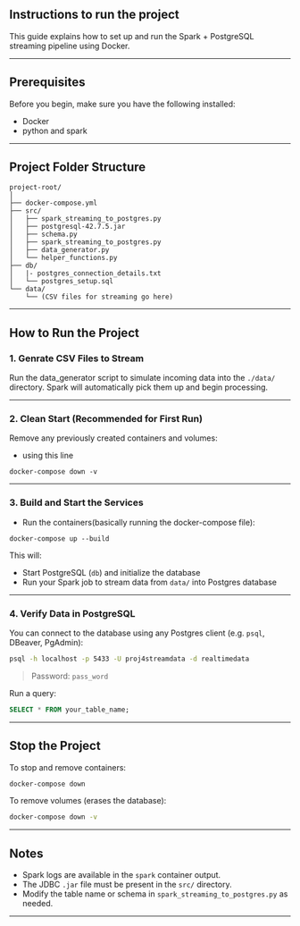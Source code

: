 ## Instructions to run the project

This guide explains how to set up and run the Spark + PostgreSQL streaming pipeline using Docker.

---

##  Prerequisites

Before you begin, make sure you have the following installed:

- Docker
- python and spark 

---

## Project Folder Structure

```
project-root/
│
├── docker-compose.yml
├── src/
│   ├── spark_streaming_to_postgres.py
│   ├── postgresql-42.7.5.jar
│   ├── schema.py
│   ├── spark_streaming_to_postgres.py
│   ├── data_generator.py
│   └── helper_functions.py
├── db/
│   |- postgres_connection_details.txt
│   └── postgres_setup.sql 
└── data/
    └── (CSV files for streaming go here)
```

---

## How to Run the Project

### 1. Genrate CSV Files to Stream

Run the data_generator script to simulate incoming data into the `./data/` directory. Spark will automatically pick them up and begin processing.

---

### 2. Clean Start (Recommended for First Run)

Remove any previously created containers and volumes:
-  using this line 
```
docker-compose down -v
```

---

### 3. Build and Start the Services

- Run the containers(basically running the docker-compose file):

```
docker-compose up --build
```

This will:

- Start PostgreSQL (`db`) and initialize the database
- Run your Spark job to stream data from `data/` into Postgres database 

---

### 4. Verify Data in PostgreSQL

You can connect to the database using any Postgres client (e.g. `psql`, DBeaver, PgAdmin):

```bash
psql -h localhost -p 5433 -U proj4streamdata -d realtimedata
```

> Password: `pass_word`

Run a query:

```sql
SELECT * FROM your_table_name;
```

---

##  Stop the Project

To stop and remove containers:

```bash
docker-compose down
```

To remove volumes (erases the database):

```bash
docker-compose down -v
```

---

##  Notes

- Spark logs are available in the `spark` container output.
- The JDBC `.jar` file must be present in the `src/` directory.
- Modify the table name or schema in `spark_streaming_to_postgres.py` as needed.

---

